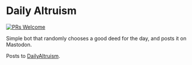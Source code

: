 Daily Altruism
==============

[![PRs Welcome](https://img.shields.io/badge/PRs-welcome-brightgreen.svg?style=flat-square)](http://makeapullrequest.com)

Simple bot that randomly chooses a good deed for the day, and posts it on Mastodon.

Posts to [DailyAltruism](https://botsin.space/@DailyAltruism).

